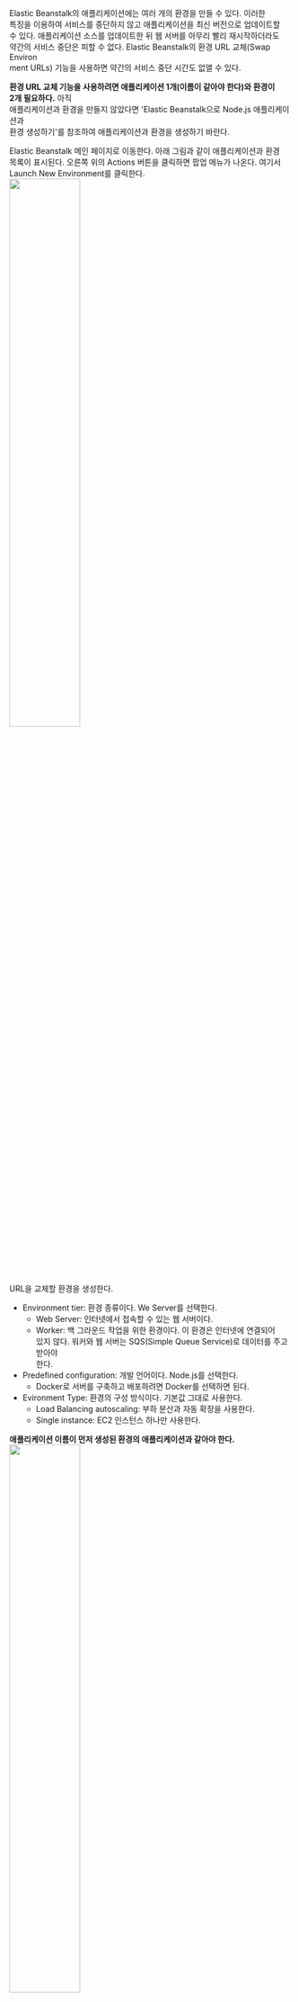 Elastic Beanstalk의 애플리케이션에는 여러 개의 환경을 만들 수 있다. 이러한   
특징을 이용하여 서비스를 중단하지 않고 애플리케이션을 최신 버전으로 업데이트할   
수 있다. 애플리케이션 소스를 업데이트한 뒤 웹 서버를 아무리 빨리 재시작하더라도   
약간의 서비스 중단은 피할 수 없다. Elastic Beanstalk의 환경 URL 교체(Swap Environ  
ment URLs) 기능을 사용하면 약간의 서비스 중단 시간도 없앨 수 있다.   
  
**환경 URL 교체 기능을 사용하려면 애플리케이션 1개(이름이 같아야 한다)와 환경이  
2개 필요하다.** 아직   
애플리케이션과 환경을 만들지 않았다면 'Elastic Beanstalk으로 Node.js 애플리케이션과   
환경 생성하기'를 참조하여 애플리케이션과 환경을 생성하기 바란다.   
  
Elastic Beanstalk 메인 페이지로 이동한다. 아래 그림과 같이 애플리케이션과 환경   
목록이 표시된다. 오른쪽 위의 Actions 버튼을 클릭하면 팝업 메뉴가 나온다. 여기서  
Launch New Environment를 클릭한다.   
<img src="https://user-images.githubusercontent.com/33191974/158361091-109ce056-dc7c-4067-9ac7-88a3edd9be3b.png" width="50%" height="50%"/>      
  
URL을 교체할 환경을 생성한다.  
- Environment tier: 환경 종류이다. We Server를 선택한다.   
   - Web Server: 인터넷에서 접속할 수 있는 웹 서버이다.   
   - Worker: 백 그라운드 작업을 위한 환경이다. 이 환경은 인터넷에 연결되어  
   있지 않다. 워커와 웹 서버는 SQS(Simple Queue Service)로 데이터를 주고받아야  
   한다.  
- Predefined configuration: 개발 언어이다. Node.js를 선택한다.   
   - Docker로 서버를 구축하고 배포하려면 Docker를 선택하면 된다.   
- Evironment Type: 환경의 구성 방식이다. 기본값 그대로 사용한다.   
   - Load Balancing autoscaling: 부하 분산과 자동 확장을 사용한다.  
   - Single instance: EC2 인스턴스 하나만 사용한다.    

**애플리케이션 이름이 먼저 생성된 환경의 애플리케이션과 같아야 한다.**     
<img src="https://user-images.githubusercontent.com/33191974/158362097-d11572d1-783e-4f65-be36-c4159706164c.png" width="50%" height="50%"/>   
<img src="https://user-images.githubusercontent.com/33191974/158362318-2025e319-ce80-4d8c-8002-ed3c8d1637ed.png" width="50%" height="50%"/>  
<img src="https://user-images.githubusercontent.com/33191974/158362455-68e678b3-cca3-4a44-b8ed-6743a832cf06.png" width="50%" height="50%"/>     
<img src="https://user-images.githubusercontent.com/33191974/158362626-8e953cc7-d6ed-48ed-9b8c-6ad8326d320f.png" width="50%" height="50%"/>   
지금까지 설정한 내용에 이상이 없는지 확인한다. 이상이 없으면 Launch 버튼을 클릭한다.   
  
이제 Node.js 애플리케이션 소스를 수정하여 새로 만든 환경(exampleapp-env2)에 배포한다.   
앞에서 만들었던 app.js를 열고 내용을 수정한다. app.js와 package.json을 작성하지  
않았다면 'AWS 콘솔에서 Elastic Beanstalk Node.js 애플리케이션 배포하기'를 참조하여  
두 파일을 작성하기 바란다.  
  
다음 코드의 res.send 함수에서 '- Env2'를 추가한다.  
app.js   
```
var express = require('express')
   , http = require('http')
   , app = express();
   
app.get(['/', '/index.html'], function (req, res) {
  res.send('Hello Elastic Beanstalk - Env2');
});

http.createServer(app).listen(process.env.PORT || 3000);
```
app.js와 package.json 파일을 exampleapp.zip으로 압축한다.  
방금 생성한 Elastic Beanstalk 환경(exampleapp-env2)의 페이지에서 Upload and   
Deploy 버튼을 클릭한다.   
<img src="https://user-images.githubusercontent.com/33191974/158364314-b73b6cf9-d542-44ac-8e04-c45c4f5ac82c.png" width="50%" height="50%"/>  

> #### Git으로 배포   
> AWS 콘솔에서 zip 파일을 올리지 않고 Git으로 배포해도 된다.   

잠시 기다리면 Health가 Updating에서 Green으로 바뀌고, Elastic Beanstalk 애플리  
케이션 배포가 완료된다. 오른쪽 위의 Actions 버튼을 클릭하면 팝업 메뉴가 나온다.   
여기서 Swap Environment URLs를 클릭한다.   
<img src="https://user-images.githubusercontent.com/33191974/158364839-d3db23b7-c97f-40e7-9c68-05f0f044150f.png" width="50%" height="50%"/>    
이제 Elastic Beanstalk 환경(exampleapp-env2)의 URL을 교체한다. Select an Environ  
ment to Swap의 Environment name에 현재 생성된 환경의 목록이 표시된다. 처음에   
생성했던 Elastic Beanstalk 환경(exampleapp-env)을 선택하고 Swap 버튼을 클릭한다.  

> #### 만약 Swap Environment URLs를 눌렀는데 에러가 난다면 
> 애플리케이션 이름이 같은지 확인하자.       
  
<img src="https://user-images.githubusercontent.com/33191974/158374916-ee63fb38-4260-4d8f-ae9d-888c0c4c30d1.png" width="50%" height="50%"/>   
잠시 기다리면 Health가 Updating에서 Green으로 바뀌고, Elastic Beanstalk 환경   
URL이 교체된다. 위쪽 환경 URL이 exampleapp-33333.ap-northeast-2.elasticbeanstalk.com  
에서 exampleapp-env22.ap-northeast-2.elasticbeanstalk.com로 바뀌었다.   
이제 이 링크를 클릭하자.   
<img src="https://user-images.githubusercontent.com/33191974/158375495-db144376-3b3b-4402-8916-75598aae11e0.png" width="50%" height="50%"/>  
웹 브라우저에서 Elastic Beanstalk 환경 URL에 접속하면 방금 수정했던 app.js의  
내용이 표시된다(현재는 env3로 수정).     
<img src="https://user-images.githubusercontent.com/33191974/158375641-8bdc5d05-c382-4c87-bff1-397a8ab16e58.png" width="50%" height="50%"/>  
이처럼 Elastic Beanstalk 환경 URL 교체 기능을 사용하면 서비스 중단 없이 애플리  
케이션을 업데이트할 수 있다(먼저 생성된 환경의 URL로 나중에 생성한 환경의 URL을  
변경했기 때문에 먼저 생성한 환경은 다른 작업을 할 수 있고 사용자는 나중에 생성한  
환경의 애플리케이션 버전을 보게된다(애플리케이션은 같고 버전은 각자 환경에  
설정된 버전을 보기 때문에 다르다).      










































